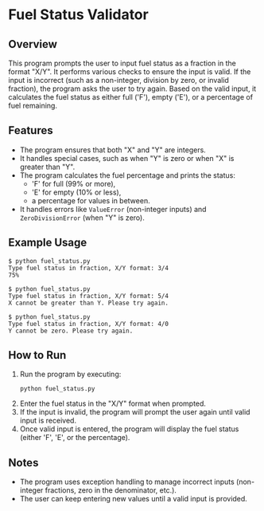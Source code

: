# Fuel Status Validator

## Overview
This program prompts the user to input fuel status as a fraction in the format "X/Y". It performs various checks to ensure the input is valid. If the input is incorrect (such as a non-integer, division by zero, or invalid fraction), the program asks the user to try again. Based on the valid input, it calculates the fuel status as either full ('F'), empty ('E'), or a percentage of fuel remaining.

## Features
- The program ensures that both "X" and "Y" are integers.
- It handles special cases, such as when "Y" is zero or when "X" is greater than "Y".
- The program calculates the fuel percentage and prints the status:
  - 'F' for full (99% or more),
  - 'E' for empty (10% or less),
  - a percentage for values in between.
- It handles errors like `ValueError` (non-integer inputs) and `ZeroDivisionError` (when "Y" is zero).

## Example Usage
```
$ python fuel_status.py
Type fuel status in fraction, X/Y format: 3/4
75%
```

```
$ python fuel_status.py
Type fuel status in fraction, X/Y format: 5/4
X cannot be greater than Y. Please try again.
```

```
$ python fuel_status.py
Type fuel status in fraction, X/Y format: 4/0
Y cannot be zero. Please try again.
```

## How to Run
1. Run the program by executing:
   ```
   python fuel_status.py
   ```
2. Enter the fuel status in the "X/Y" format when prompted.
3. If the input is invalid, the program will prompt the user again until valid input is received.
4. Once valid input is entered, the program will display the fuel status (either 'F', 'E', or the percentage).

## Notes
- The program uses exception handling to manage incorrect inputs (non-integer fractions, zero in the denominator, etc.).
- The user can keep entering new values until a valid input is provided.
